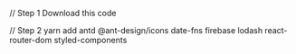 // Step 1
Download this code

// Step 2
yarn add antd @ant-design/icons date-fns firebase lodash react-router-dom styled-components

